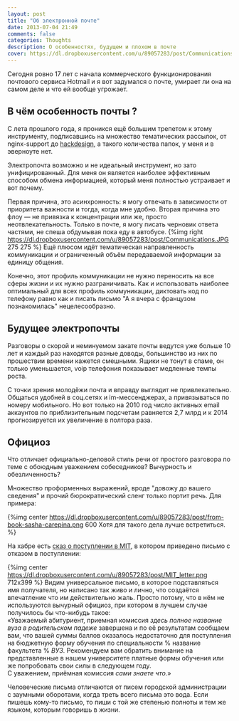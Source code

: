 ```yaml
---
layout: post
title: "Об электронной почте"
date: 2013-07-04 21:49
comments: false
categories: Thoughts
description: О особенностях, будущем и плохом в почте
cover: https://dl.dropboxusercontent.com/u/89057283/post/Communications.JPG
---
```


Сегодня ровно 17 лет с начала коммерческого функционирования почтового сервиса Hotmail и я вот задумался о почте, умирает ли она на самом деле и что ей вообще угрожает.

В чём особенность почты ?
-----

C лета прошлого года, я проникся ещё большим трепетом к этому инструменту, подписавшись на множество тематических рассылок, от nginx-support до [hackdesign](http://hackdesign.org/), а такого количества папок, у меня и в эверноуте нет.

Электропочта возможно и не идеальный инструмент, но зато унифицированный. Для меня он является наиболее эффективным способом обмена информацией, который меня полностью устраивает и вот почему.

Первая причина, это асинхронность: я могу отвечать в зависимости от приоритета важности и тогда, когда мне удобно. Вторая причина это флоу — не привязка к концентрации или же, просто неотвлекательность. Только в почте, я могу писать черновик ответа частями, не спеша обдумывая пока еду в автобусе. 
{%img right https://dl.dropboxusercontent.com/u/89057283/post/Communications.JPG 275 275 %}
Ещё плюсом идёт тематическая направленность коммуникации и ограниченный объём передаваемой информации за единицу общения. 

Конечно, этот профиль коммуникации не нужно переносить на все сферы жизни и их нужно разграничивать. Как и использовать наиболее оптимальный для всех профиль коммуникации, диктовать код по телефону равно как и писать письмо "А я вчера с французом познакомилась" нецелесообразно.

Будущее электропочты
-----

Разговоры о скорой и неминуемом закате почты ведутся уже больше 10 лет и каждый раз находятся разные доводы, большинство из них по прошествии времени кажется смешными. Ящики не тонут в спаме, он только уменьшается, voip телефония показывает медленные темпы роста.

С точки зрения молодёжи почта и вправду выглядит не привлекательно. Общаться удобней в соц.сетях и im-мессенджерах, а привязываться по номеру мобильного. Но вот только на 2010 год число активных email аккаунтов по приблизительным подсчетам равняется 2,7 млрд и к 2014 прогнозируется их увеличение в полтора раза.

Официоз
-----

Что отличает официально-деловой стиль речи от простого разговора по теме с обоюдным уважением собеседников? Вычурность и обезличенность?

Множество проформенных выражений, вроде "довожу до вашего сведения" и прочий бюрократический сленг только портит речь. Для примера:

{%img center https://dl.dropboxusercontent.com/u/89057283/post/from-book-sasha-carepina.png 600 Хотя для такого дела лучше встретиться. %}


На хабре есть [сказ о поступлении в MIT](http://habrahabr.ru/post/173413/), в котором приведено письмо с отказом в поступлении: 

{%img center https://dl.dropboxusercontent.com/u/89057283/post/MIT_letter.png 712x399 %}
Видим универсальное письмо, в которое подставляться имя получателя, но написано так живо и лично, что создаётся впечатление что им действительно жаль. Просто потому, что в нём не используются вычурный официоз, при котором в лучшем случае получилось бы что-нибудь такое:    
«Уважаемый абитуриент, приемная комиссия *здесь полное название вуза в родительском падеже* завершена и по её результатам сообщаем вам, что вашей суммы баллов оказалось недостаточно для поступления на бюджетную форму обучения по специальности % название факультета % *ВУЗ*.
Рекомендуем вам обратить внимание на представленные в нашем университете платные формы обучения или же попробовать свои силы в следующем году.   
С уважением, приёмная комиссия *сами знаете что*.»

Человеческие письма отличаются от писем городской администрации с заумными оборотами, когда треть всего письма это вода. Если пишешь кому-то письмо, то пиши с той же степенью полноты и тем же языком, которым говоришь в жизни. 